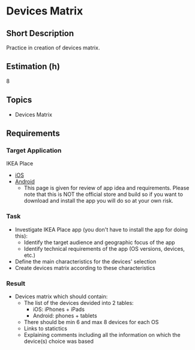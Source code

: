 # Devices Matrix

## Short Description

Practice in creation of devices matrix.

## Estimation (h)

8

## Topics

* Devices Matrix

## Requirements

### Target Application

IKEA Place

* [iOS](https://apps.apple.com/us/app/ikea-place/id1279244498)
* [Android](https://ikea-place.en.uptodown.com/android)
  * This page is given for review of app idea and requirements. Please note that this is NOT the official store and
    build so if you want to download and install the app you will do so at your own risk.

### Task

* Investigate IKEA Place app (you don't have to install the app for doing this):
  * Identify the target audience and geographic focus of the app
  * Identify technical requirements of the app (OS versions, devices, etc.)
* Define the main characteristics for the devices' selection
* Create devices matrix according to these characteristics

### Result

* Devices matrix which should contain:
  * The list of the devices devided into 2 tables:
    * iOS: iPhones + iPads
    * Android: phones + tablets
  * There should be min 6 and max 8 devices for each OS
  * Links to statictics
  * Explaining comments including all the information on which the device(s) choice was based
